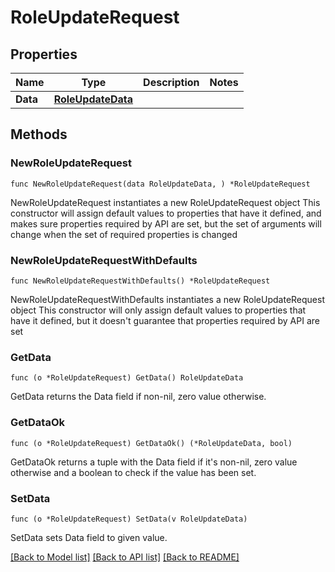 # RoleUpdateRequest

## Properties

Name | Type | Description | Notes
---- | ---- | ----------- | ------
**Data** | [**RoleUpdateData**](RoleUpdateData.md) |  | 

## Methods

### NewRoleUpdateRequest

`func NewRoleUpdateRequest(data RoleUpdateData, ) *RoleUpdateRequest`

NewRoleUpdateRequest instantiates a new RoleUpdateRequest object
This constructor will assign default values to properties that have it defined,
and makes sure properties required by API are set, but the set of arguments
will change when the set of required properties is changed

### NewRoleUpdateRequestWithDefaults

`func NewRoleUpdateRequestWithDefaults() *RoleUpdateRequest`

NewRoleUpdateRequestWithDefaults instantiates a new RoleUpdateRequest object
This constructor will only assign default values to properties that have it defined,
but it doesn't guarantee that properties required by API are set

### GetData

`func (o *RoleUpdateRequest) GetData() RoleUpdateData`

GetData returns the Data field if non-nil, zero value otherwise.

### GetDataOk

`func (o *RoleUpdateRequest) GetDataOk() (*RoleUpdateData, bool)`

GetDataOk returns a tuple with the Data field if it's non-nil, zero value otherwise
and a boolean to check if the value has been set.

### SetData

`func (o *RoleUpdateRequest) SetData(v RoleUpdateData)`

SetData sets Data field to given value.



[[Back to Model list]](../README.md#documentation-for-models) [[Back to API list]](../README.md#documentation-for-api-endpoints) [[Back to README]](../README.md)


